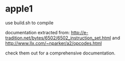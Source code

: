 # apple1
use build.sh to compile

documentation extracted from:
http://e-tradition.net/bytes/6502/6502_instruction_set.html and 
http://www.llx.com/~nparker/a2/opcodes.html

check them out for a comprehensive documentation.
